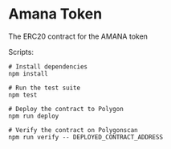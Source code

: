 # Amana Token

The ERC20 contract for the AMANA token

Scripts:

```
# Install dependencies
npm install

# Run the test suite
npm test

# Deploy the contract to Polygon
npm run deploy

# Verify the contract on Polygonscan
npm run verify -- DEPLOYED_CONTRACT_ADDRESS
```
